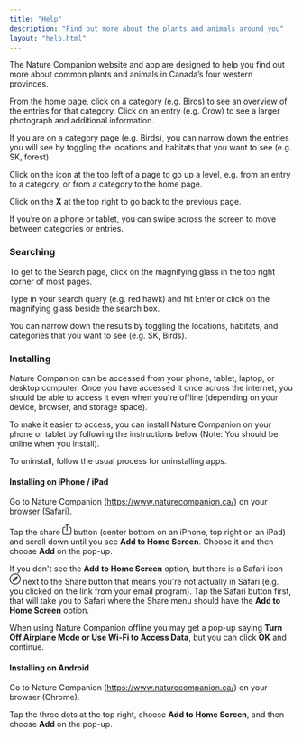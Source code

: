 ```yaml
---
title: "Help"
description: "Find out more about the plants and animals around you"
layout: "help.html"
---
```

The Nature Companion website and app are designed to help you find out more about common plants and animals in Canada’s four western provinces.

From the home page, click on a category (e.g. Birds) to see an overview of the entries for that category. Click on an entry (e.g. Crow) to see a larger photograph and additional information.

If you are on a category page (e.g. Birds), you can narrow down the entries you will see by toggling the locations and habitats that you want to see (e.g. SK, forest).

Click on the icon at the top left of a page to go up a level, e.g. from an entry to a category, or from a category to the home page.

Click on the **X** at the top right to go back to the previous page.

If you’re on a phone or tablet, you can swipe across the screen to move between categories or entries.

### Searching

To get to the Search page, click on the magnifying glass in the top right corner of most pages.

Type in your search query (e.g. red hawk) and hit Enter or click on the magnifying glass beside the search box.

You can narrow down the results by toggling the locations, habitats, and categories that you want to see (e.g. SK, Birds).

### Installing

Nature Companion can be accessed from your phone, tablet, laptop, or desktop computer. Once you have accessed it once across the internet, you should be able to access it even when you're offline (depending on your device, browser, and storage space).

To make it easier to access, you can install Nature Companion on your phone or tablet by following the instructions below (Note: You should be online when you install).

To uninstall, follow the usual process for uninstalling apps.

#### Installing on iPhone / iPad

Go to Nature Companion (https://www.naturecompanion.ca/) on your browser (Safari).

Tap the share <img src="/images/share.png" height="20px" /> button (center bottom on an iPhone, top right on an iPad) and scroll down until you see **Add to Home Screen**. Choose it and then choose **Add** on the pop-up.

If you don't see the **Add to Home Screen** option, but there is a Safari icon <img src="/images/safari.png" height="20px" /> next to the Share button that means you're not actually in Safari (e.g. you clicked on the link from your email program). Tap the Safari button first, that will take you to Safari where the Share menu should have the **Add to Home Screen** option.

When using Nature Companion offline you may get a pop-up saying **Turn Off Airplane Mode or Use Wi-Fi to Access Data**, but you can click **OK** and continue.

#### Installing on Android

Go to Nature Companion (https://www.naturecompanion.ca/) on your browser (Chrome).

Tap the three dots at the top right, choose **Add to Home Screen**, and then choose **Add** on the pop-up.
